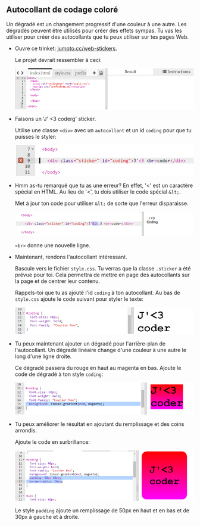 ## Autocollant de codage coloré

Un dégradé est un changement progressif d'une couleur à une autre. Les dégradés peuvent être utilisés pour créer des effets sympas. Tu vas les utiliser pour créer des autocollants que tu peux utiliser sur tes pages Web.

+ Ouvre ce trinket: <a href="http://jumpto.cc/web-stickers" target="_blank">jumpto.cc/web-stickers</a>.
    
    Le projet devrait ressembler à ceci:
    
    ![capture d'écran](images/stickers-starter.png)

+ Faisons un 'J' <3 coderg' sticker.
    
    Utilise une classe `<div>` avec un `autocollant` et un id `coding` pour que tu puisses le styler:
    
    ![capture d'écran](images/stickers-coding-error.png)

+ Hmm as-tu remarqué que tu as une erreur? En effet, '<' est un caractère spécial en HTML. Au lieu de '<', tu dois utiliser le code spécial `&lt;`.
    
    Met à jour ton code pour utiliser `&lt;` de sorte que l'erreur disparaisse.
    
    ![capture d'écran](images/stickers-coding-fixed.png)
    
    `<br>` donne une nouvelle ligne.

+ Maintenant, rendons l'autocollant intéressant.
    
    Bascule vers le fichier `style.css`. Tu verras que la classe `.sticker` a été prévue pour toi. Cela permettra de mettre en page des autocollants sur la page et de centrer leur contenu.
    
    Rappels-toi que tu as ajouté l'id `coding` à ton autocollant. Au bas de `style.css` ajoute le code suivant pour styler le texte:
    
    ![capture d'écran](images/stickers-coding-font.png)

+ Tu peux maintenant ajouter un dégradé pour l'arrière-plan de l'autocollant. Un dégradé linéaire change d'une couleur à une autre le long d'une ligne droite.
    
    Ce dégradé passera du rouge en haut au magenta en bas. Ajoute le code de dégradé à ton style `coding`:
    
    ![capture d'écran](images/stickers-coding-gradient.png)

+ Tu peux améliorer le résultat en ajoutant du remplissage et des coins arrondis.
    
    Ajoute le code en surbrillance:
    
    ![capture d'écran](images/stickers-coding-padding.png)
    
    Le style `padding` ajoute un remplissage de 50px en haut et en bas et de 30px à gauche et à droite.